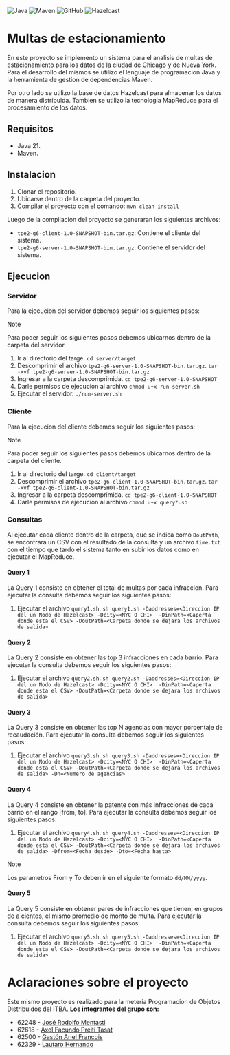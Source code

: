 ![Java](https://img.shields.io/badge/Java-ED8B00?style=for-the-badge&logo=java&logoColor=white)
![Maven](https://img.shields.io/badge/Maven-C71A36?style=for-the-badge&logo=apache-maven&logoColor=white)
![GitHub](https://img.shields.io/badge/GitHub-181717?style=for-the-badge&logo=github&logoColor=white)
![Hazelcast](https://img.shields.io/badge/Hazelcast-FF6138?style=for-the-badge&logo=hazelcast&logoColor=white)

# Multas de estacionamiento
En este proyecto se implemento un sistema para el analisis de multas de estacionamiento para los datos de la ciudad de Chicago y de Nueva York.
Para el desarrollo del mismos se utilizo el lenguaje de programacion Java y la herramienta de gestion de dependencias Maven.

Por otro lado se utilizo la base de datos Hazelcast para almacenar los datos de manera distribuida. Tambien se utilizo la tecnologia MapReduce para el procesamiento de los datos.

## Requisitos
- Java 21.
- Maven.

## Instalacion
1. Clonar el repositorio.
2. Ubicarse dentro de la carpeta del proyecto.
3. Compilar el proyecto con el comando:
```mvn clean install```

Luego de la compilacion del proyecto se generaran los siguientes archivos:
- `tpe2-g6-client-1.0-SNAPSHOT-bin.tar.gz`: Contiene el cliente del sistema.
- `tpe2-g6-server-1.0-SNAPSHOT-bin.tar.gz`: Contiene el servidor del sistema.

## Ejecucion

### Servidor
Para la ejecucion del servidor debemos seguir los siguientes pasos:
> [!NOTE]
> Para poder seguir los siguientes pasos debemos ubicarnos dentro de la carpeta del servidor.

1. Ir al directorio del targe.
```cd server/target```
2. Descomprimir el archivo `tpe2-g6-server-1.0-SNAPSHOT-bin.tar.gz`.
```tar -xvf tpe2-g6-server-1.0-SNAPSHOT-bin.tar.gz```
3. Ingresar a la carpeta descomprimida.
```cd tpe2-g6-server-1.0-SNAPSHOT```
4. Darle permisos de ejecucion al archivo
```chmod u+x run-server.sh```
5. Ejecutar el servidor.
```./run-server.sh ```

### Cliente
Para la ejecucion del cliente debemos seguir los siguientes pasos:
> [!NOTE]
> Para poder seguir los siguientes pasos debemos ubicarnos dentro de la carpeta del cliente.

1. Ir al directorio del targe.
```cd client/target```
2. Descomprimir el archivo `tpe2-g6-client-1.0-SNAPSHOT-bin.tar.gz`.
```tar -xvf tpe2-g6-client-1.0-SNAPSHOT-bin.tar.gz```
3. Ingresar a la carpeta descomprimida.
```cd tpe2-g6-client-1.0-SNAPSHOT```
4. Darle permisos de ejecucion al archivo
```chmod u+x query*.sh```

### Consultas
Al ejecutar cada cliente dentro de la carpeta, que se indica como `DoutPath`, se encontrara un CSV con el resultado de la consulta y un archivo `time.txt` con el tiempo que tardo el sistema tanto en subir los datos como en ejecutar el MapReduce.
#### Query 1
La Query 1 consiste en obtener el total de multas por cada infraccion.
Para ejecutar la consulta debemos seguir los siguientes pasos:
1. Ejecutar el archivo `query1.sh`.
```sh query1.sh -Daddresses=<Direccion IP del un Nodo de Hazelcast> -Dcity=<NYC O CHI>  -DinPath=<Caperta donde esta el CSV> -DoutPath=<Carpeta donde se dejara los archivos de salida>```

#### Query 2
La Query 2 consiste en obtener las top 3 infracciones en cada barrio.
Para ejecutar la consulta debemos seguir los siguientes pasos:
1. Ejecutar el archivo `query2.sh`.
```sh query2.sh -Daddresses=<Direccion IP del un Nodo de Hazelcast> -Dcity=<NYC O CHI>  -DinPath=<Caperta donde esta el CSV> -DoutPath=<Carpeta donde se dejara los archivos de salida>```

#### Query 3
La Query 3 consiste en obtener las top N agencias con mayor porcentaje de recaudación.
Para ejecutar la consulta debemos seguir los siguientes pasos:
1. Ejecutar el archivo `query3.sh`.
```sh query3.sh -Daddresses=<Direccion IP del un Nodo de Hazelcast> -Dcity=<NYC O CHI>  -DinPath=<Caperta donde esta el CSV> -DoutPath=<Carpeta donde se dejara los archivos de salida> -Dn=<Numero de agencias>```

#### Query 4
La Query 4 consiste en obtener la patente con más infracciones de cada barrio en el rango [from, to].
Para ejecutar la consulta debemos seguir los siguientes pasos:
1. Ejecutar el archivo `query4.sh`.
```sh query4.sh -Daddresses=<Direccion IP del un Nodo de Hazelcast> -Dcity=<NYC O CHI>  -DinPath=<Caperta donde esta el CSV> -DoutPath=<Carpeta donde se dejara los archivos de salida> -Dfrom=<Fecha desde> -Dto=<Fecha hasta>```

> [!NOTE]
> Los parametros From y To deben ir en el siguiente formato `dd/MM/yyyy`.

#### Query 5
La Query 5 consiste en obtener pares de infracciones que tienen, en grupos de a cientos, el mismo promedio de monto de multa.
Para ejecutar la consulta debemos seguir los siguientes pasos:
1. Ejecutar el archivo `query5.sh`.
```sh query5.sh -Daddresses=<Direccion IP del un Nodo de Hazelcast> -Dcity=<NYC O CHI>  -DinPath=<Caperta donde esta el CSV> -DoutPath=<Carpeta donde se dejara los archivos de salida>```

# Aclaraciones sobre el proyecto
Este mismo proyecto es realizado para la meteria Programacion de Objetos Distribuidos del ITBA.
**Los integrantes del grupo son:**
- 62248 - [José Rodolfo Mentasti](https://github.com/JoseMenta)
- 62618 - [Axel Facundo Preiti Tasat](https://github.com/AxelPreitiT)
- 62500 - [Gastón Ariel Francois](https://github.com/francoisgaston)
- 62329 - [Lautaro Hernando](https://github.com/laucha12)
